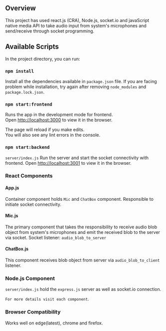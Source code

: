 ## Overview

This project has used react.js (CRA), Node.js, socket.io and javaScript native media API to take audio input from system's microphones and send/receive through socket programming.

## Available Scripts

In the project directory, you can run:

### `npm install`

Install all the dependencies available in `package.json` file.
If you are facing problem while installation, try again after removing `node_modules` and `package.lock.json`.

### `npm start:frontend`

Runs the app in the development mode for frontend.<br />
Open [http://localhost:3000](http://localhost:3000) to view it in the browser.

The page will reload if you make edits.<br />
You will also see any lint errors in the console.

### `npm start:backend`

`server/index.js`
Run the server and start the socket connectivity with frontend.
Open [http://localhost:3001](http://localhost:3001) to view it in the browser.

### React Components

#### App.js

Container component holds `Mic` and `ChatBox` component. Responsible to initiate socket connectivity.

#### Mic.js

The primary component that takes the responsibility to receive audio blob object from system's microphones and emit the received blob to the server via socket.
Socket listener: `audio_blob_to_server`

#### ChatBox.js

This component receives blob object from server via `audio_blob_to_client` listener.

### Node.js Component

`server/index.js` hold the `express.js` server as well as socket.io connection.

`For more details visit each component`.

### Browser Compatibility

Works well on edge(latest), chrome and firefox.
